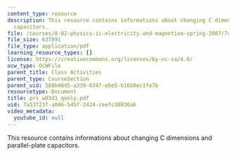 ```yaml
---
content_type: resource
description: This resource contains informations about changing C dimensions and parallel-plate
  capacitors.
file: /courses/8-02-physics-ii-electricity-and-magnetism-spring-2007/7a53f23fa046545f2424ceefcd8036a6_prs_w03d1_qonly.pdf
file_size: 637891
file_type: application/pdf
learning_resource_types: []
license: https://creativecommons.org/licenses/by-nc-sa/4.0/
ocw_type: OCWFile
parent_title: Class Activities
parent_type: CourseSection
parent_uid: 588b48d5-a339-0347-e6e5-b16b0ec1fe7b
resourcetype: Document
title: prs_w03d1_qonly.pdf
uid: 7a53f23f-a046-545f-2424-ceefcd8036a6
video_metadata:
  youtube_id: null
---
```

This resource contains informations about changing C dimensions and parallel-plate capacitors.